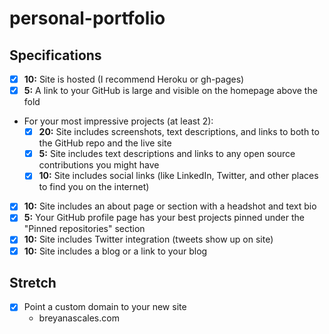 # personal-portfolio

## Specifications

- [x] __10:__ Site is hosted (I recommend Heroku or gh-pages)
- [x] __5:__ A link to your GitHub is large and visible on the homepage above the fold
- For your most impressive projects (at least 2):
  - [x] __20:__ Site includes screenshots, text descriptions, and links to both to the GitHub repo and the live site
  - [x] __5:__ Site includes text descriptions and links to any open source contributions you might have
  - [x] __10:__ Site includes social links (like LinkedIn, Twitter, and other places to find you on the internet)
- [x] __10:__ Site includes an about page or section with a headshot and text bio
- [x] __5:__ Your GitHub profile page has your best projects pinned under the "Pinned repositories" section
- [x] __10:__ Site includes Twitter integration (tweets show up on site)
- [x] __10:__ Site includes a blog or a link to your blog

## Stretch

- [x] Point a custom domain to your new site
  - breyanascales.com
